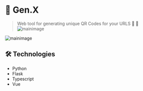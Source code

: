 # 🔗 Gen.X

> Web tool for generating unique QR Codes for your URLS 🔗 🚀
![mainimage](https://raw.githubusercontent.com/MartinsOnuoha/VueQR/master/client/public/img/1.png)

![mainimage](https://raw.githubusercontent.com/MartinsOnuoha/VueQR/master/client/public/img/3.png)

## 🛠 Technologies

- Python
- Flask
- Typescript
- Vue
